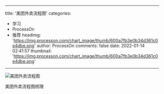 
---
title: '美团外卖流程图'
categories: 
 - 学习
 - ProcessOn
 - 推荐
headimg: 'https://img.processon.com/chart_image/thumb/600a7fb3e0b34d361c0e4dbe.png'
author: ProcessOn
comments: false
date: 2022-01-14 02:41:57
thumbnail: 'https://img.processon.com/chart_image/thumb/600a7fb3e0b34d361c0e4dbe.png'
---

<div>   
<img class="thumb" alt="美团外卖流程图" src="https://img.processon.com/chart_image/thumb/600a7fb3e0b34d361c0e4dbe.png" referrerpolicy="no-referrer">
<p>美团外卖流程图梳理</p>  
</div>
            